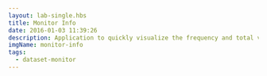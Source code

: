 ```yaml
---
layout: lab-single.hbs
title: Monitor Info
date: 2016-01-03 11:39:26
description: Application to quickly visualize the frequency and total victims in the data-sets from Monitor.
imgName: monitor-info
tags:
  - dataset-monitor
---
```

